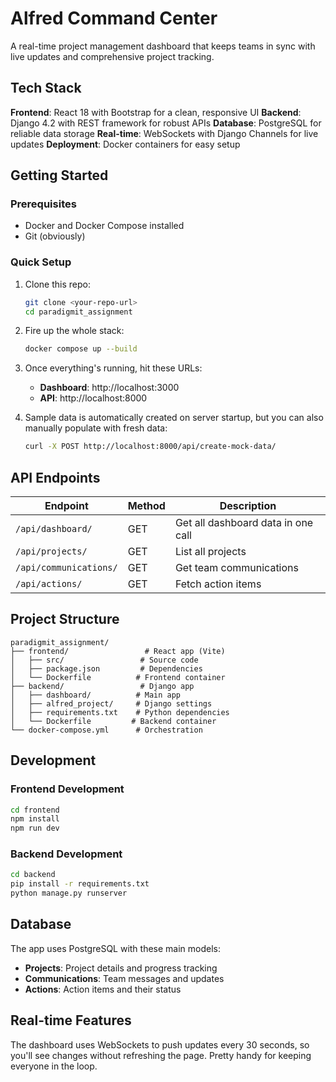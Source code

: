 # Alfred Command Center

A real-time project management dashboard that keeps teams in sync with live updates and comprehensive project tracking.

## Tech Stack

**Frontend**: React 18 with Bootstrap for a clean, responsive UI
**Backend**: Django 4.2 with REST framework for robust APIs
**Database**: PostgreSQL for reliable data storage
**Real-time**: WebSockets with Django Channels for live updates
**Deployment**: Docker containers for easy setup

## Getting Started

### Prerequisites
- Docker and Docker Compose installed
- Git (obviously)

### Quick Setup

1. Clone this repo:
   ```bash
   git clone <your-repo-url>
   cd paradigmit_assignment
   ```

2. Fire up the whole stack:
   ```bash
   docker compose up --build
   ```

3. Once everything's running, hit these URLs:
   - **Dashboard**: http://localhost:3000
   - **API**: http://localhost:8000

4. Sample data is automatically created on server startup, but you can also manually populate with fresh data:
   ```bash
   curl -X POST http://localhost:8000/api/create-mock-data/
   ```

## API Endpoints

| Endpoint | Method | Description |
|----------|--------|-------------|
| `/api/dashboard/` | GET | Get all dashboard data in one call |
| `/api/projects/` | GET | List all projects |
| `/api/communications/` | GET | Get team communications |
| `/api/actions/` | GET | Fetch action items |

## Project Structure

```
paradigmit_assignment/
├── frontend/                 # React app (Vite)
│   ├── src/                 # Source code
│   ├── package.json         # Dependencies
│   └── Dockerfile          # Frontend container
├── backend/                 # Django app
│   ├── dashboard/          # Main app
│   ├── alfred_project/     # Django settings
│   ├── requirements.txt    # Python dependencies
│   └── Dockerfile         # Backend container
└── docker-compose.yml      # Orchestration
```

## Development

### Frontend Development
```bash
cd frontend
npm install
npm run dev
```

### Backend Development
```bash
cd backend
pip install -r requirements.txt
python manage.py runserver
```

## Database

The app uses PostgreSQL with these main models:
- **Projects**: Project details and progress tracking
- **Communications**: Team messages and updates
- **Actions**: Action items and their status

## Real-time Features

The dashboard uses WebSockets to push updates every 30 seconds, so you'll see changes without refreshing the page. Pretty handy for keeping everyone in the loop.
